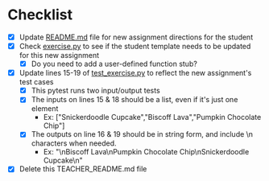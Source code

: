 # Checklist

- [x] Update [README.md](README.md) file for new assignment directions for the student
- [x] Check [exercise.py](/src/exercise.py) to see if the student template needs to be updated for this new assignment
    - [x] Do you need to add a user-defined function stub?
- [x] Update lines 15-19 of [test_exercise.py](tests/test_exercise.py) to reflect the new assignment's test cases
    - [x] This pytest runs two input/output tests
    - [x] The inputs on lines 15 & 18 should be a list, even if it's just one element
        - Ex: ["Snickerdoodle Cupcake","Biscoff Lava","Pumpkin Chocolate Chip"]
    - [x] The outputs on line 16 & 19 should be in string form, and include \\n characters when needed.
        - Ex: "\nBiscoff Lava\nPumpkin Chocolate Chip\nSnickerdoodle Cupcake\n"
- [x] Delete this TEACHER_README.md file
